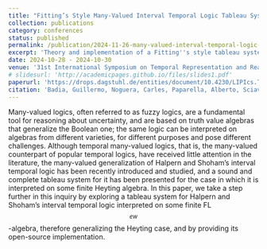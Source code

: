 ```yaml
---
title: "Fitting’s Style Many-Valued Interval Temporal Logic Tableau System: Theory and Implementation"
collection: publications
category: conferences
status: published
permalink: /publication/2024-11-26-many-valued-interval-temporal-logic-tableau
excerpt: 'Theory and implementation of a Fitting''s style tableau system for Many-Valued Interval Temporal Logic.'
date: 2024-10-28 - 2024-10-30
venue: '31st International Symposium on Temporal Representation and Reasoning (TIME 2024), Montpellier, France, 28-30 October 2024.'
# slidesurl: 'http://academicpages.github.io/files/slides1.pdf'
paperurl: 'https://drops.dagstuhl.de/entities/document/10.4230/LIPIcs.TIME.2024.7'
citation: 'Badia, Guillermo, Noguera, Carles, Paparella, Alberto, Sciavicco, Guido, and Stan, Eduard I. (2024). &quot;Fitting''s Style Many-Valued Interval Temporal Logic Tableau System: Theory and Implementation.&quot; <i>31st International Symposium on Temporal Representation and Reasoning (TIME 2024), Montpellier, France, 28-30 October 2024</i>. 1(1).'
---
```


Many-valued logics, often referred to as fuzzy logics, are a fundamental tool for reasoning about uncertainty, and are based on truth value algebras that generalize the Boolean one; the same logic can be interpreted on algebras from different varieties, for different purposes and pose different challenges. Although temporal many-valued logics, that is, the many-valued counterpart of popular temporal logics, have received little attention in the literature, the many-valued generalization of Halpern and Shoham’s interval temporal logic has been recently introduced and studied, and a sound and complete tableau system for it has been presented for the case in which it is interpreted on some finite Heyting algebra. In this paper, we take a step further in this inquiry by exploring a tableau system for Halpern and Shoham’s interval temporal logic interpreted on some finite FL$$_{ew}$$-algebra, therefore generalizing the Heyting case, and by providing its open-source implementation.
